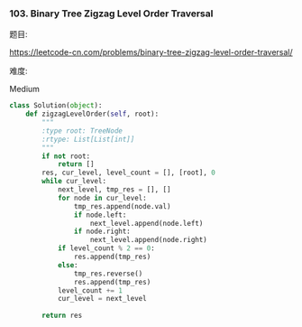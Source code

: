 ### 103. Binary Tree Zigzag Level Order Traversal

题目:

<https://leetcode-cn.com/problems/binary-tree-zigzag-level-order-traversal/>


难度:

Medium



```python
class Solution(object):
    def zigzagLevelOrder(self, root):
        """
        :type root: TreeNode
        :rtype: List[List[int]]
        """
        if not root:
            return []
        res, cur_level, level_count = [], [root], 0
        while cur_level:
            next_level, tmp_res = [], []
            for node in cur_level:
                tmp_res.append(node.val)
                if node.left:
                    next_level.append(node.left)
                if node.right:
                    next_level.append(node.right)
            if level_count % 2 == 0:
                res.append(tmp_res)  
            else:
                tmp_res.reverse()
                res.append(tmp_res)
            level_count += 1
            cur_level = next_level
            
        return res
```


